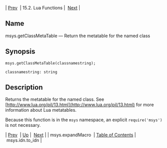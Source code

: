| [Prev](lua.ref.msys.expandMacro)  | 15.2. Lua Functions |  [Next](lua.ref.msys.idn.php) |

<a name="lua.ref.msys.getClassMetaTable"></a>
## Name

msys.getClassMetaTable — Return the metatable for the named class

<a name="idp24491472"></a>
## Synopsis

`msys.getClassMetaTable(classnamestring);`

`classnamestring: string`<a name="idp24494192"></a>
## Description

Returns the metatable for the named class. See [http://www.lua.org/pil/13.html](http://www.lua.org/pil/13.html) for more information about Lua metatables.

Because this function is in the `msys` namespace, an explicit `require('msys')` is not necessary.

| [Prev](lua.ref.msys.expandMacro)  | [Up](lua.function.details.php) |  [Next](lua.ref.msys.idn.php) |
| msys.expandMacro  | [Table of Contents](index) |  msys.idn.to_idn |

